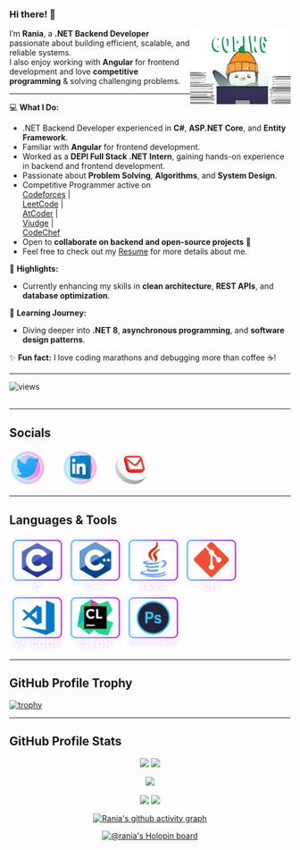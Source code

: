 <!-- Intro & Greetings -->

### Hi there! 👋  

<!-- Programmer -->

<img align="right" width=180px src="https://github.com/Haidyasser/Haidyasser/blob/main/Assets/Images/coding.gif">

<!-- Programmer End Here -->

I’m **Rania**, a **.NET Backend Developer** passionate about building efficient, scalable, and reliable systems.  
I also enjoy working with **Angular** for frontend development and love **competitive programming** & solving challenging problems.

<!-- Greetings End -->

---

<!-- Personal Talks -->
💻 **What I Do:**  
- .NET Backend Developer experienced in **C#**, **ASP.NET Core**, and **Entity Framework**.  
- Familiar with **Angular** for frontend development.  
- Worked as a **DEPI Full Stack .NET Intern**, gaining hands-on experience in backend and frontend development.  
- Passionate about **Problem Solving**, **Algorithms**, and **System Design**.  
- Competitive Programmer active on  
  [Codeforces](https://codeforces.com/profile/RaniaEssam) |  
  [LeetCode](https://leetcode.com/u/rania_123/) |  
  [AtCoder](https://atcoder.jp/users/Raania) |  
  [Vjudge](https://vjudge.net/user/raniaa_e) |  
  [CodeChef](https://www.codechef.com/dashboard)  
- Open to **collaborate on backend and open-source projects** 🎉  
- Feel free to check out my [Resume](https://drive.google.com/file/d/1aeMFFouc-5mqVoyJ5BfXNpavc8BGSeU8/view?usp=sharing) for more details about me.  

🎯 **Highlights:**  
- Currently enhancing my skills in **clean architecture**, **REST APIs**, and **database optimization**.  

🌱 **Learning Journey:**  
- Diving deeper into **.NET 8**, **asynchronous programming**, and **software design patterns**.  

✨ **Fun fact:** I love coding marathons and debugging more than coffee ☕!  
<!-- Talks End here -->

---

<!-- Profile View Counter-->

<div><img src="https://komarev.com/ghpvc/?username=rania&style=circle&color=blue" alt="views"/></div>
<br/> 
<!-- Counter End -->

---

<!-- Socials-->
<h2>Socials</h2>
<p>
  <a href="https://x.com/raniaa_e"><img width="66px" alt="Twitter" title="Twitter" src="https://github.com/Haidyasser/Haidyasser/blob/main/Assets/Social_Icons/twitter_2v%20(1).png"/></a>
  &#8287;&#8287;&#8287;&#8287;&#8287;
  <a href="https://www.linkedin.com/in/rania-essam-08a249359/"><img width="66px" alt="LinkedIn" title="LinkedIn" src="https://github.com/Haidyasser/Haidyasser/blob/main/Assets/Social_Icons/twitter_2v%20(5).png"/></a>
  &#8287;&#8287;&#8287;&#8287;&#8287;
  <a href="mailto:raniaessam373@gmail.com"><img width="66px" alt="Gmail" title="Gmail" src="https://github.com/Haidyasser/Haidyasser/blob/main/Assets/Social_Icons/3d-logo-Gmail.png"/></a>
</p>
<!-- Socials End-->

---

<!-- Languages & Tools -->

<h2>Languages & Tools</h2>
<div>
<img height="100" src="https://github.com/Haidyasser/Haidyasser/blob/main/Assets/Icons/C.png" />
<img height="100" src="https://github.com/Haidyasser/Haidyasser/blob/main/Assets/Icons/CPP.png" />
<img height="100" src="https://github.com/DataOpsEnthusiast/DataOpsEnthusiast/blob/main/Assets/Icons/JAVA.png" />
<img height="100" src="https://github.com/Haidyasser/Haidyasser/blob/main/Assets/Icons/git.png" />
<img height="100" src="https://github.com/Haidyasser/Haidyasser/blob/main/Assets/Icons/vscode.png" />
<img height="100" src="https://github.com/Haidyasser/Haidyasser/blob/main/Assets/Icons/clion.png" />
<img height="100" src="https://github.com/Haidyasser/Haidyasser/blob/main/Assets/Icons/ps.png" />
</div>

---

<!-- Trophies Start here-->

<h2>GitHub Profile Trophy</h2>

[![trophy](https://github-profile-trophy.vercel.app/?username=rania&theme=dracula&margin-w=55)](https://github.com/ryo-ma/github-profile-trophy)

---

<!-- GitHub Stats -->

<h2>GitHub Profile Stats</h2>
<p align="center">
  <img width="400px" src="https://github-readme-stats.vercel.app/api?username=rania&count_private=true&show_icons=true&theme=material-palenight&hide_border=true&bg_color=1F222E" />
  <img width="400px" src="https://github-readme-streak-stats.herokuapp.com?user=rania&theme=material-palenight&hide_border=true&fire=C77800&ring=7C2AE8&background=1F222E" />
</p>

<div align="center">
  
![](http://github-profile-summary-cards.vercel.app/api/cards/profile-details?username=rania&theme=radical)

</div>

<div align="center">

![](http://github-profile-summary-cards.vercel.app/api/cards/repos-per-language?username=rania&theme=radical) 
![](http://github-profile-summary-cards.vercel.app/api/cards/most-commit-language?username=rania&theme=radical)

[![Rania's github activity graph](https://github-readme-activity-graph.vercel.app/graph?username=rania&theme=rogue)](https://github.com/ashutosh00710/github-readme-activity-graph)

[![@rania's Holopin board](https://holopin.io/api/user/board?user=rania)](https://holopin.io/@rania)

